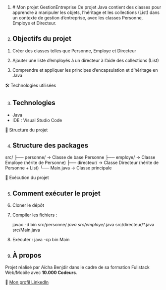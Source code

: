 1. ﻿# Mon projet GestionEntreprise
Ce projet Java contient des classes pour apprendre à manipuler les objets, l’héritage et les collections (List) dans un contexte de gestion d’entreprise, avec les classes Personne, Employe et Directeur.

2.  ## Objectifs du projet

1) Créer des classes telles que Personne, Employe et Directeur

2) Ajouter une liste d’employés à un directeur à l’aide des collections (List)

3) Comprendre et appliquer les principes d’encapsulation et d’héritage en Java

 🛠️ Technologies utilisées

3.  ## Technologies
- Java 
- IDE : Visual Studio Code 

📁 Structure du projet

4. ## Structure des packages

src/
├── personne/         → Classe de base Personne
├── employe/          → Classe Employe (hérite de Personne)
├── directeur/        → Classe Directeur (hérite de Personne + List<Employe>)
└── Main.java         → Classe principale

🚀 Exécution du projet

5. ## Comment exécuter le projet

1. Cloner le dépôt
2. Compiler les fichiers :
   
   javac -d bin src/personne/*.java src/employe/*.java src/directeur/*.java src/Main.java
3. Exécuter :
java -cp bin Main

6. ## À propos

Projet réalisé par Aïcha Benjdir dans le cadre de sa formation Fullstack Web/Mobile avec **10.000 Codeurs**.

🔗 [Mon profil LinkedIn](https://www.linkedin.com/in/a%C3%AFcha-benjdir/)




